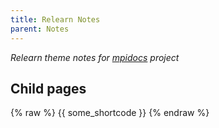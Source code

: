 ```yaml
---
title: Relearn Notes
parent: Notes
---
```

*Relearn theme notes for [mpidocs](https://mpidocs.deuts.org) project*

## Child pages
{% raw %}
{{ some_shortcode }}
{% endraw %}
